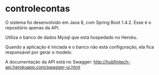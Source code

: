 # controlecontas

O sistema foi desenvolvido em Java 8, com Spring Boot 1.4.2. Esse é o repositório apenas da API.

Utiliza o banco de dados Mysql que está hospedado no Heroku. 

Quando a aplicação é iniciada e o banco não está configuração, ela fica responsável por gerar o modelo.

A documentação da API está no Swagger: http://hubfintech-api.herokuapp.com/swagger-ui.html
